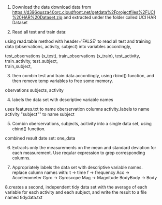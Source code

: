 1. Download the data
  download data from https://d396qusza40orc.cloudfront.net/getdata%2Fprojectfiles%2FUCI%20HAR%20Dataset.zip
  and extracted under the folder called UCI HAR Dataset

2. Read all test and train data: 
  
  using read.table method with header='FALSE' to read all test and training data (observations, activity, subject) into variables accordingly, 
  
  test_observations (x_test),
  train_observations (x_train), 
  test_activity,
  train_activity,
  test_subject,  
  train_subject,
  
3. then combin test and train data accordingly, using rbind() function, and then remove temp variables to free some memory. 
  
  obervations
  subjects,
  activity

4. labels the data set with descriptive variable names

  uses features.txt to name oberservation columns 
  activity_labels to name activity
  "subject"" to name subject

5. Combin oberservations, subjects, acitivity into a single data set, using cbind() function.
  
  combined result date set: one_data

6. Extracts only the measurements on the mean and standard deviation for each measurement.
  Use reqular expression to grep corresponding columns. 
  
7. Appropriately labels the data set with descriptive variable names.  
  replace column names with: 
  t -> time
  f -> frequency
  Acc -> Accelerometer
  Gyro -> Gyroscope
  Mag -> Magnitude
  BodyBody -> Body
  

8.creates a second, independent tidy data set with the average of each variable for each activity and each subject, and write the result to a file named tidydata.txt



  